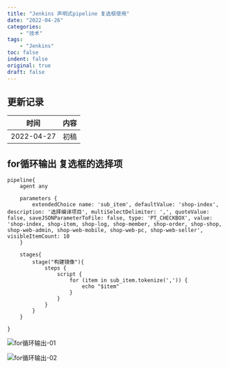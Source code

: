 ```yaml
---
title: "Jenkins 声明式pipeline 复选框使用"
date: "2022-04-26"
categories:
    - "技术"
tags:
    - "Jenkins"
toc: false
indent: false
original: true
draft: false 
---
```


## 更新记录

| 时间       | 内容          |
| ---------- | ------------ |
| 2022-04-27 | 初稿         |

## for循环输出 复选框的选择项

``` pipeline
pipeline{
    agent any

    parameters {
        extendedChoice name: 'sub_item', defaultValue: 'shop-index', description: '选择编译项目', multiSelectDelimiter: ',', quoteValue: false, saveJSONParameterToFile: false, type: 'PT_CHECKBOX', value: 'shop-index, shop-item, shop-log, shop-member, shop-order, shop-shop, shop-web-admin, shop-web-mobile, shop-web-pc, shop-web-seller', visibleItemCount: 10
    }

    stages{
        stage("构建镜像"){
            steps {
                script {
                    for (item in sub_item.tokenize(',')) {
                        echo "$item"
                    }
                }
            }
        }
    }

}

```

![for循环输出-01](https://cdn.jsdelivr.net/gh/miaocunfa/imghosting/img/jenkins_20220427_01.jpg)

![for循环输出-02](https://cdn.jsdelivr.net/gh/miaocunfa/imghosting/img/jenkins_20220427_02.jpg)

